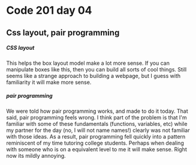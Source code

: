 # Code 201 day 04
## Css layout, pair programming

##### CSS layout
This helps the box layout model make a lot more sense. If you can manipulate boxes like this, then you can build all sorts of cool things. Still seems like a strange approach to building a webpage, but I guess with familiarity it will make more sense.

##### pair programming
We were told how pair programming works, and made to do it today. That said, pair programming feels wrong. I think part of the problem is that I'm familiar with some of these fundamentals (functions, variables, etc) while my partner for the day (no, I will not name names!) clearly was not familiar with those ideas. As a result, pair programming fell quickly into a pattern reminiscent of my time tutoring college students. Perhaps when dealing with someone who is on a equivalent level to me it will make sense. Right now its mildly annoying.
